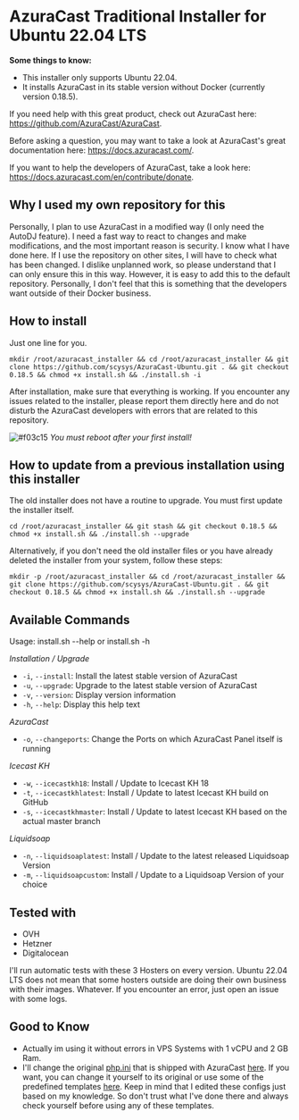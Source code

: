 # AzuraCast Traditional Installer for Ubuntu 22.04 LTS

**Some things to know:**

- This installer only supports Ubuntu 22.04.
- It installs AzuraCast in its stable version without Docker (currently version 0.18.5).

If you need help with this great product, check out AzuraCast here: <https://github.com/AzuraCast/AzuraCast>.

Before asking a question, you may want to take a look at AzuraCast's great documentation here: <https://docs.azuracast.com/>.

If you want to help the developers of AzuraCast, take a look here: <https://docs.azuracast.com/en/contribute/donate>.

## Why I used my own repository for this

Personally, I plan to use AzuraCast in a modified way (I only need the AutoDJ feature). I need a fast way to react to changes and make modifications, and the most important reason is security. I know what I have done here. If I use the repository on other sites, I will have to check what has been changed. I dislike unplanned work, so please understand that I can only ensure this in this way. However, it is easy to add this to the default repository. Personally, I don't feel that this is something that the developers want outside of their Docker business.

## How to install

Just one line for you.

```
mkdir /root/azuracast_installer && cd /root/azuracast_installer && git clone https://github.com/scysys/AzuraCast-Ubuntu.git . && git checkout 0.18.5 && chmod +x install.sh && ./install.sh -i
```

After installation, make sure that everything is working. If you encounter any issues related to the installer, please report them directly here and do not disturb the AzuraCast developers with errors that are related to this repository.

![#f03c15](https://placehold.co/15x15/f03c15/f03c15.png) *You must reboot after your first install!*

## How to update from a previous installation using this installer

The old installer does not have a routine to upgrade. You must first update the installer itself.

```
cd /root/azuracast_installer && git stash && git checkout 0.18.5 && chmod +x install.sh && ./install.sh --upgrade
```

Alternatively, if you don't need the old installer files or you have already deleted the installer from your system, follow these steps:

```
mkdir -p /root/azuracast_installer && cd /root/azuracast_installer && git clone https://github.com/scysys/AzuraCast-Ubuntu.git . && git checkout 0.18.5 && chmod +x install.sh && ./install.sh --upgrade
```

## Available Commands

Usage: install.sh --help or install.sh -h

*Installation / Upgrade*

- `-i`, `--install`:                  Install the latest stable version of AzuraCast
- `-u`, `--upgrade`:                  Upgrade to the latest stable version of AzuraCast
- `-v`, `--version`:                  Display version information
- `-h`, `--help`:                     Display this help text
  
*AzuraCast*

- `-o`, `--changeports`:              Change the Ports on which AzuraCast Panel itself is running

*Icecast KH*

- `-w`, `--icecastkh18`:              Install / Update to Icecast KH 18
- `-t`, `--icecastkhlatest`:          Install / Update to latest Icecast KH build on GitHub
- `-s`, `--icecastkhmaster`:          Install / Update to latest Icecast KH based on the actual master branch

*Liquidsoap*

- `-n`, `--liquidsoaplatest`:          Install / Update to the latest released Liquidsoap Version
- `-m`, `--liquidsoapcustom`:          Install / Update to a Liquidsoap Version of your choice

## Tested with

- OVH
- Hetzner
- Digitalocean

I'll run automatic tests with these 3 Hosters on every version. Ubuntu 22.04 LTS does not mean that some hosters outside are doing their own business with their images. Whatever. If you encounter an error, just open an issue with some logs.

## Good to Know

- Actually im using it without errors in VPS Systems with 1 vCPU and 2 GB Ram.
- I'll change the original [php.ini](/web/php/php.ini) that is shipped with AzuraCast [here](https://github.com/AzuraCast/AzuraCast/blob/main/util/docker/web/php/php.ini.tmpl). If you want, you can change it yourself to its original or use some of the predefined templates [here](/web/php). Keep in mind that I edited these configs just based on my knowledge. So don't trust what I've done there and always check yourself before using any of these templates.
